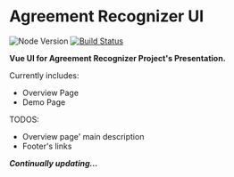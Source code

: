 # Agreement Recognizer UI

![Node Version](https://img.shields.io/badge/node-12.18.2-yellowgreen) [![Build Status](https://travis-ci.com/Hyperzsb/agreement-recognizer-ui.svg?branch=master)](https://travis-ci.com/Hyperzsb/agreement-recognizer-ui)

**Vue UI for Agreement Recognizer Project's Presentation.**

Currently includes:

- Overview Page
- Demo Page

TODOS:

- Overview page' main description
- Footer's links

***Continually updating...***
